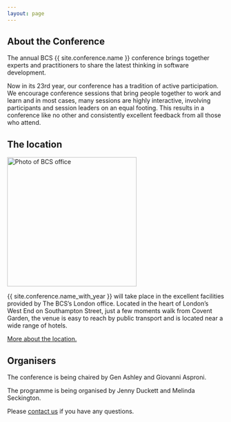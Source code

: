 ```yaml
---
layout: page
---
```

<section><div class="inner">
<h1>About the Conference</h1>
<p>The annual BCS {{ site.conference.name }} conference brings together experts and practitioners to share the latest thinking in software development.</p>
<p>Now in its 23rd year, our conference has a tradition of active participation. We encourage conference sessions that bring people together to work and learn and in most cases, many sessions are highly interactive, involving participants and session leaders on an equal footing. This results in a conference like no other and consistently excellent feedback from all those who attend.</p>
</div>
</section>

<section><div class="inner">
<h1>The location</h1>
<img src="{{ '/images/bcs-london.jpg' | relative_url }}" alt="Photo of BCS office" width="300" height="300" class="round"/>
<p>{{ site.conference.name_with_year }} will take place in the excellent facilities provided by The BCS’s London office. Located in the heart of London’s West End on Southampton Street, just a few moments walk from Covent Garden, the venue is easy to reach by public transport and is located near a wide range of hotels.</p>
<a href="/location.html">More about the location.</a></div></section>

<section><div class="inner">
<h1>Organisers</h1>
<p>The conference is being chaired by Gen Ashley and Giovanni Asproni.</p>
<p>The programme is being organised by Jenny Duckett and Melinda Seckington.</p>
<p>Please  <a href="/organisers.html">contact us</a> if you have any questions.</p>
<p></p>
</div></section>
